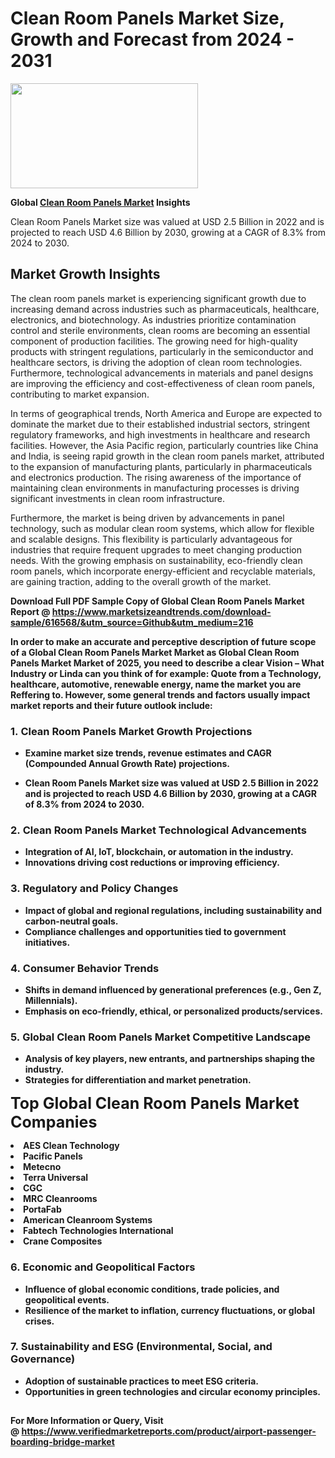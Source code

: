 <H1>Clean Room Panels Market Size, Growth and Forecast from 2024 - 2031</H1><img class="aligncenter size-medium wp-image-584254" src="https://thirdeyenews.in/wp-content/uploads/2024/09/Global-Market-Research-300x168.jpeg" alt="" width="300" height="168" /><p><strong>Global&nbsp;<a href="https://www.marketsizeandtrends.com/download-sample/616568/&amp;utm_source=Github&utm_medium=216">Clean Room Panels Market</a> Insights</strong></p><p>Clean Room Panels Market size was valued at USD 2.5 Billion in 2022 and is projected to reach USD 4.6 Billion by 2030, growing at a CAGR of 8.3% from 2024 to 2030.</p><p><h2>Market Growth Insights</h2> <p>The clean room panels market is experiencing significant growth due to increasing demand across industries such as pharmaceuticals, healthcare, electronics, and biotechnology. As industries prioritize contamination control and sterile environments, clean rooms are becoming an essential component of production facilities. The growing need for high-quality products with stringent regulations, particularly in the semiconductor and healthcare sectors, is driving the adoption of clean room technologies. Furthermore, technological advancements in materials and panel designs are improving the efficiency and cost-effectiveness of clean room panels, contributing to market expansion.</p> <p><strong></strong></p> <p>In terms of geographical trends, North America and Europe are expected to dominate the market due to their established industrial sectors, stringent regulatory frameworks, and high investments in healthcare and research facilities. However, the Asia Pacific region, particularly countries like China and India, is seeing rapid growth in the clean room panels market, attributed to the expansion of manufacturing plants, particularly in pharmaceuticals and electronics production. The rising awareness of the importance of maintaining clean environments in manufacturing processes is driving significant investments in clean room infrastructure.</p> <p>Furthermore, the market is being driven by advancements in panel technology, such as modular clean room systems, which allow for flexible and scalable designs. This flexibility is particularly advantageous for industries that require frequent upgrades to meet changing production needs. With the growing emphasis on sustainability, eco-friendly clean room panels, which incorporate energy-efficient and recyclable materials, are gaining traction, adding to the overall growth of the market.</p> <p><strong></p><p><span class=""><strong>Download Full PDF Sample Copy of Global Clean Room Panels Market Report</strong> @ <a href="https://www.marketsizeandtrends.com/download-sample/616568/&amp;utm_source=Github&utm_medium=216" target="_blank">https://www.marketsizeandtrends.com/download-sample/616568/&amp;utm_source=Github&utm_medium=216</a></span></p><p>In order to make an accurate and perceptive description of future scope of a Global&nbsp;Clean Room Panels Market Market as Global&nbsp;Clean Room Panels Market Market of 2025, you need to describe a clear Vision &ndash; What Industry or Linda can you think of for example: Quote from a Technology, healthcare, automotive, renewable energy, name the market you are Reffering to. However, some general trends and factors usually impact market reports and their future outlook include:</p><h3>1.&nbsp;<strong>Clean Room Panels Market Growth Projections</strong></h3><ul><li>Examine market size trends, revenue estimates and CAGR (Compounded Annual Growth Rate) projections.</li><li><p>Clean Room Panels Market size was valued at USD 2.5 Billion in 2022 and is projected to reach USD 4.6 Billion by 2030, growing at a CAGR of 8.3% from 2024 to 2030.</p></li></ul><h3>2.&nbsp;<strong>Clean Room Panels Market Technological Advancements</strong></h3><ul><li>Integration of AI, IoT, blockchain, or automation in the industry.</li><li>Innovations driving cost reductions or improving efficiency.</li></ul><h3>3.&nbsp;<strong>Regulatory and Policy Changes</strong></h3><ul><li>Impact of global and regional regulations, including sustainability and carbon-neutral goals.</li><li>Compliance challenges and opportunities tied to government initiatives.</li></ul><h3>4.&nbsp;<strong>Consumer Behavior Trends</strong></h3><ul><li>Shifts in demand influenced by generational preferences (e.g., Gen Z, Millennials).</li><li>Emphasis on eco-friendly, ethical, or personalized products/services.</li></ul><h3>5.&nbsp;<strong>Global Clean Room Panels Market Competitive Landscape</strong></h3><ul><li>Analysis of key players, new entrants, and partnerships shaping the industry.</li><li>Strategies for differentiation and market penetration.</li></ul><p data-pm-slice="1 1 []"><span style="color: inherit; font-family: inherit; font-size: 25px;">Top Global Clean Room Panels Market Companies</span></p><div class="" data-test-id=""><p><li>AES Clean Technology</li><li> Pacific Panels</li><li> Metecno</li><li> Terra Universal</li><li> CGC</li><li> MRC Cleanrooms</li><li> PortaFab</li><li> American Cleanroom Systems</li><li> Fabtech Technologies International</li><li> Crane Composites</li></p></div><h3>6.&nbsp;<strong>Economic and Geopolitical Factors</strong></h3><ul><li>Influence of global economic conditions, trade policies, and geopolitical events.</li><li>Resilience of the market to inflation, currency fluctuations, or global crises.</li></ul><h3>7.&nbsp;<strong>Sustainability and ESG (Environmental, Social, and Governance)</strong></h3><ul><li>Adoption of sustainable practices to meet ESG criteria.</li><li>Opportunities in green technologies and circular economy principles.</li></ul><h2><strong style="font-size: 14px;">For More Information or Query, Visit @&nbsp;</strong><a style="background-color: #ffffff; font-size: 14px;" href="https://www.marketsizeandtrends.com/report/clean-room-panels-market/" target="_blank">https://www.verifiedmarketreports.com/product/airport-passenger-boarding-bridge-market</a></h2>
